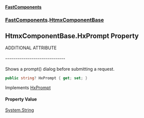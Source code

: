 #### [FastComponents](FastComponents.md 'FastComponents')
### [FastComponents](FastComponents.md 'FastComponents').[HtmxComponentBase](FastComponents.HtmxComponentBase.md 'FastComponents.HtmxComponentBase')

## HtmxComponentBase.HxPrompt Property

ADDITIONAL ATTRIBUTE<br/>  
------------------------------<br/>  
Shows a prompt() dialog before submitting a request.

```csharp
public string? HxPrompt { get; set; }
```

Implements [HxPrompt](FastComponents.IHxAdditionalAttributes.HxPrompt.md 'FastComponents.IHxAdditionalAttributes.HxPrompt')

#### Property Value
[System.String](https://docs.microsoft.com/en-us/dotnet/api/System.String 'System.String')